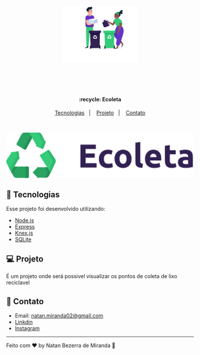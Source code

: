 <h1 align="center" style="font-size: 100px;">
    <img alt="Ecoleta" title="#delicinha" src="./Github/home-background.svg" width="200px" />
</h1>

<h4 align="center">
  :recycle: Ecoleta 
</h4>

<p align="center">
  <a href="#rocket-tecnologias">Tecnologias</a>&nbsp;&nbsp;&nbsp;|&nbsp;&nbsp;&nbsp;
  <a href="#-projeto">Projeto</a>&nbsp;&nbsp;&nbsp;|&nbsp;&nbsp;&nbsp;
  <a href="#-contato">Contato</a>
</p>

<br>

<p align="center">
  <img alt="Ecoleta" src="./Github/logo.svg" width="100%">
</p>

## :rocket: Tecnologias

Esse projeto foi desenvolvido utilizando:

- [Node.js](https://nodejs.org/en/)
- [Express](https://expressjs.com/pt-br/)
- [Knex.js](https://knexjs.org/)
- [SQLite](https://www.sqlite.org/index.html)

## 💻 Projeto

É um projeto onde será possivel visualizar os pontos de coleta de lixo reciclavel

## 📧 Contato

- Email: natan.miranda02@gmail.com
- [Linkdin](https://www.linkedin.com/in/natan-bezerra-de-miranda-0b4b93180/)
- [Instagram](https://www.instagram.com/neitan_miranda02/)

---

Feito com ♥ by Natan Bezerra de Miranda :wave: